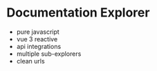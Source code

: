 # Documentation Explorer

- pure javascript
- vue 3 reactive
- api integrations
- multiple sub-explorers
- clean urls
